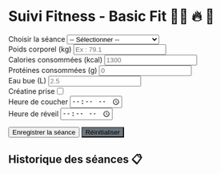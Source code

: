 <!DOCTYPE html>
<html lang="fr">
<head>
<meta charset="UTF-8" />
<meta name="viewport" content="width=device-width, initial-scale=1" />
<title>Suivi Fitness Basic Fit</title>
<style>
  @import url('https://fonts.googleapis.com/css2?family=Orbitron&display=swap');

  /* Animation emoji */
  @keyframes bounce {
    0%, 100% { transform: translateY(0); }
    50% { transform: translateY(-15px); }
  }

  body {
    font-family: 'Arial', sans-serif;
    background: linear-gradient(135deg, #0f2027, #203a43, #2c5364);
    color: #eee;
    padding: 20px;
    max-width: 900px;
    margin: auto;
    box-shadow: 0 0 15px rgba(0,0,0,0.7);
    border-radius: 12px;
  }

  h1, h2 {
    color: #00ff99;
    font-family: 'Orbitron', sans-serif;
    text-align: center;
    text-shadow: 0 0 10px #00ff99;
    margin-bottom: 20px;
  }

  label {
    font-weight: bold;
    display: block;
    margin-bottom: 6px;
    color: #b0f4d3;
  }

  select, input[type=number], input[type=time], input[type=checkbox] {
    padding: 8px;
    width: 100%;
    margin-bottom: 15px;
    box-sizing: border-box;
    border-radius: 6px;
    border: none;
    font-size: 1em;
    outline-offset: 2px;
    outline-color: #00ff99;
    background-color: #112f3e;
    color: #c0f4d8;
    transition: background-color 0.3s, box-shadow 0.3s;
  }

  select:hover, input[type=number]:hover, input[type=time]:hover {
    background-color: #1a485d;
    box-shadow: 0 0 8px #00ff99;
  }

  input[type=checkbox] {
    width: auto;
    transform: scale(1.3);
    margin-left: 5px;
    cursor: pointer;
  }

  .input-group {
    margin-bottom: 18px;
  }

  .exercice-row {
    display: flex;
    align-items: center;
    margin-bottom: 10px;
    background: #144055;
    padding: 10px 12px;
    border-radius: 8px;
    box-shadow: inset 0 0 8px #00ff99;
    color: #a7f0c4;
  }

  .exercice-desc {
    flex: 3;
    font-weight: 600;
  }

  .exercice-poids {
    flex: 1;
    margin-left: 15px;
    background-color: #0a2533;
    border-radius: 6px;
    color: #b0f4d3;
  }

  button {
    padding: 12px 25px;
    margin-right: 12px;
    cursor: pointer;
    border:none;
    background: #00ff99;
    color: #004d26;
    font-weight: bold;
    border-radius: 8px;
    font-family: 'Orbitron', sans-serif;
    font-size: 1.1em;
    box-shadow: 0 0 15px #00ff99;
    transition: background-color 0.3s ease, transform 0.2s ease;
  }

  button:hover {
    background: #00cc78;
    transform: scale(1.05);
  }

  button[style] {
    background: #555 !important;
    color: #ddd !important;
    box-shadow: none !important;
  }

  button[style]:hover {
    background: #333 !important;
  }

  .history-entry {
    background: #0e384f;
    padding: 15px 20px;
    margin-bottom: 14px;
    border-radius: 10px;
    border-left: 6px solid #00ff99;
    color: #b0f4d3;
    box-shadow: 0 0 12px #00885088;
    position: relative;
  }

  .history-entry strong {
    color: #00ff99;
  }

  .green {
    color: #00ff99;
    font-weight: bold;
  }

  .red {
    color: #ff4c4c;
    font-weight: bold;
  }

  .button-small {
    font-size: 0.9em;
    padding: 6px 12px;
    margin-top: 10px;
    margin-right: 8px;
    border-radius: 6px;
    font-weight: 600;
    box-shadow: 0 0 8px #00ff99aa;
  }

  .flex-row {
    display: flex;
    gap: 15px;
    flex-wrap: wrap;
    margin-bottom: 20px;
  }

  .flex-col {
    flex: 1;
    min-width: 150px;
  }

  /* Emoji sportif animé dans le titre */
  .title-emoji {
    display: inline-block;
    animation: bounce 2s infinite ease-in-out;
    font-size: 2.2em;
    margin-left: 10px;
    user-select: none;
  }

  /* Scrollbar custom */
  ::-webkit-scrollbar {
    width: 10px;
  }
  ::-webkit-scrollbar-track {
    background: #0f2027;
  }
  ::-webkit-scrollbar-thumb {
    background: #00ff99;
    border-radius: 10px;
  }
  ::-webkit-scrollbar-thumb:hover {
    background: #00cc78;
  }

  /* Responsive */
  @media (max-width: 600px) {
    .exercice-row {
      flex-direction: column;
      align-items: flex-start;
    }
    .exercice-poids {
      margin-left: 0;
      margin-top: 8px;
      width: 100%;
    }
    .flex-row {
      flex-direction: column;
    }
  }
</style>
</head>
<body>
    <!-- PWA manifest -->
<link rel="manifest" href="manifest.json" />
<meta name="theme-color" content="#0f2027" />
<script>
    if ('serviceWorker' in navigator) {
      window.addEventListener('load', function() {
        navigator.serviceWorker.register('service-worker.js').then(function(registration) {
          console.log('Service Worker enregistré avec succès:', registration.scope);
        }).catch(function(error) {
          console.log('Échec de l’enregistrement du Service Worker:', error);
        });
      });
    }
  </script>

<h1>
  Suivi Fitness - Basic Fit
  <span class="title-emoji" role="img" aria-label="dumbbell">🏋️‍♂️</span>
  <span class="title-emoji" style="animation-delay: 0.5s;" role="img" aria-label="fire">🔥</span>
  <span class="title-emoji" style="animation-delay: 1s;" role="img" aria-label="muscle">💪</span>
</h1>

<div class="input-group">
  <label for="seance">Choisir la séance</label>
  <select id="seance" onchange="afficherExercices()">
    <option value="">-- Sélectionner --</option>
    <option value="jour1">Jour 1 : Bras & Épaules</option>
    <option value="jour2">Jour 2 : Abdos & Dos</option>
    <option value="jour3">Jour 3 : Jambes & Fessiers</option>
  </select>
</div>

<div id="exercices-container"></div>

<div class="input-group">
  <label for="poids">Poids corporel (kg)</label>
  <input type="number" id="poids" placeholder="Ex : 79.1" step="0.1" />
</div>

<div class="input-group">
  <label for="calories">Calories consommées (kcal)</label>
  <input type="number" id="calories" placeholder="1300" />
</div>

<div class="input-group">
  <label for="proteines">Protéines consommées (g)</label>
  <input type="number" id="proteines" placeholder="0" />
</div>

<div class="input-group">
  <label for="eau">Eau bue (L)</label>
  <input type="number" id="eau" placeholder="2.5" step="0.1" />
</div>

<div class="input-group" style="display:flex; align-items:center;">
  <label for="creatine" style="margin: 0;">Créatine prise</label>
  <input type="checkbox" id="creatine" />
</div>

<div class="flex-row">
  <div class="input-group flex-col">
    <label for="sommeil-debut">Heure de coucher</label>
    <input type="time" id="sommeil-debut" />
  </div>
  <div class="input-group flex-col">
    <label for="sommeil-fin">Heure de réveil</label>
    <input type="time" id="sommeil-fin" />
  </div>
</div>

<button onclick="enregistrerDonnees()">Enregistrer la séance</button>
<button onclick="reinitialiserFormulaire()" style="background:#6c757d;">Réinitialiser</button>

<h2>
  Historique des séances
  <span class="title-emoji" role="img" aria-label="clipboard">📋</span>
</h2>
<div id="historique"></div>

<script>
  // Ton script reste identique
  const seances = {
    jour1: [
      { nom: "Développé épaules (haltères ou machine)", series: "4x10-12" },
      { nom: "Élévations latérales (haltères)", series: "3x12-15" },
      { nom: "Curl biceps (barre ou haltères)", series: "4x10-12" },
      { nom: "Extension triceps à la poulie haute", series: "4x10-12" },
      { nom: "Curl marteau (haltères)", series: "3x12" },
      { nom: "Oiseau (reverse fly)", series: "3x12-15" },
      { nom: "Gainage (planche)", series: "3x30-45 sec", sansPoids:true }
    ],
    jour2: [
      { nom: "Tractions assistées ou tirage vertical à la poulie", series: "4x8-12" },
      { nom: "Rowing assis à la poulie ou machine", series: "4x10-12" },
      { nom: "Soulevé de terre jambes tendues (léger)", series: "3x10-12" },
      { nom: "Crunchs au sol ou sur machine", series: "3x15-20", sansPoids:true },
      { nom: "Relevé de jambes suspendu ou au sol", series: "3x12-15", sansPoids:true },
      { nom: "Superman (dos au sol)", series: "3x15-20 sec", sansPoids:true },
      { nom: "Gainage latéral", series: "3x30 sec chaque côté", sansPoids:true }
    ],
    jour3: [
      { nom: "Presse à cuisses", series: "4x10-12" },
      { nom: "Squat (libre ou guidé)", series: "4x8-12" },
      { nom: "Fentes avant (avec ou sans haltères)", series: "3x12 chaque jambe" },
      { nom: "Leg curl (ischios)", series: "3x10-12" },
      { nom: "Extensions de jambes (quadriceps)", series: "3x12-15" },
      { nom: "Hip Thrust ou pont fessier au sol", series: "3x12-15" },
      { nom: "Mollets debout (machine ou haltères)", series: "4x15-20" },
      { nom: "Gainage planche", series: "3x45 sec", sansPoids:true }
    ]
  };

  let historique = JSON.parse(localStorage.getItem("historique") || "[]");
  let indexAModifier = null;

  function afficherExercices() {
    const selectSeance = document.getElementById("seance");
    const container = document.getElementById("exercices-container");
    container.innerHTML = "";

    const seanceChoisie = selectSeance.value;
    if (!seanceChoisie || !seances[seanceChoisie]) return;

    seances[seanceChoisie].forEach((ex, i) => {
      const div = document.createElement("div");
      div.className = "exercice-row";

      const desc = document.createElement("div");
      desc.className = "exercice-desc";
      desc.textContent = `${ex.nom} (${ex.series})`;

      const inputPoids = document.createElement("input");
      inputPoids.type = "number";
      inputPoids.min = "0";
      inputPoids.step = "0.1";
      inputPoids.className = "exercice-poids";
      inputPoids.placeholder = ex.sansPoids ? "Pas de poids" : "Poids (kg)";
      inputPoids.disabled = !!ex.sansPoids;
      inputPoids.dataset.index = i;

      div.appendChild(desc);
      div.appendChild(inputPoids);
      container.appendChild(div);
    });
  }

  function reinitialiserFormulaire() {
    document.getElementById("seance").value = "";
    document.getElementById("exercices-container").innerHTML = "";
    document.getElementById("poids").value = "";
    document.getElementById("calories").value = "";
    document.getElementById("proteines").value = "";
    document.getElementById("eau").value = "";
    document.getElementById("creatine").checked = false;
    document.getElementById("sommeil-debut").value = "";
    document.getElementById("sommeil-fin").value = "";
    indexAModifier = null;
  }

  function afficherHistorique() {
    const div = document.getElementById("historique");
    div.innerHTML = "";

    if (historique.length === 0) {
      div.innerHTML = "<p style='text-align:center; color:#00ff99;'>Aucune séance enregistrée.</p>";
      return;
    }

    historique.forEach((item, idx) => {
      const entry = document.createElement("div");
      entry.className = "history-entry";

      const date = new Date(item.date);
      const dateString = date.toLocaleDateString("fr-FR", {
        day: "2-digit",
        month: "2-digit",
        year: "numeric",
      });

      // Calcul perte/gain de poids
      let deltaPoids = "";
      if (idx < historique.length - 1) {
        const diff = historique[idx + 1].poids - item.poids;
        if (diff < 0) {
          deltaPoids = `<span class="red">↑ ${Math.abs(diff).toFixed(1)} kg</span>`;
        } else if (diff > 0) {
          deltaPoids = `<span class="green">↓ ${diff.toFixed(1)} kg</span>`;
        }
      }

      let creatineText = item.creatine ? "✅ Oui" : "❌ Non";

      // Exercices avec poids
      let exosText = "";
      if (item.exercices && item.exercices.length > 0) {
        exosText = "<ul style='margin: 0; padding-left: 20px;'>";
        item.exercices.forEach((ex) => {
          exosText += `<li>${ex.nom} - Poids: ${ex.poids ?? "N/A"} kg</li>`;
        });
        exosText += "</ul>";
      }

      entry.innerHTML = `
        <strong>${dateString}</strong> - Séance: <em>${item.seance}</em><br>
        Poids: ${item.poids} kg ${deltaPoids} <br>
        Calories: ${item.calories} kcal, Protéines: ${item.proteines} g, Eau: ${item.eau} L<br>
        Créatine: ${creatineText}<br>
        Sommeil: ${item.sommeilDebut || '-'} → ${item.sommeilFin || '-'}<br>
        Exercices: ${exosText}
        <br>
        <button class="button-small" onclick="modifierSeance(${idx})">Modifier</button>
        <button class="button-small" onclick="supprimerSeance(${idx})" style="background:#ff4444; color:#fff;">Supprimer</button>
      `;

      div.appendChild(entry);
    });
  }

  function enregistrerDonnees() {
    const seance = document.getElementById("seance").value;
    if (!seance) {
      alert("Veuillez sélectionner une séance.");
      return;
    }
    const poids = parseFloat(document.getElementById("poids").value);
    const calories = parseInt(document.getElementById("calories").value);
    const proteines = parseInt(document.getElementById("proteines").value);
    const eau = parseFloat(document.getElementById("eau").value);
    const creatine = document.getElementById("creatine").checked;
    const sommeilDebut = document.getElementById("sommeil-debut").value;
    const sommeilFin = document.getElementById("sommeil-fin").value;

    if (isNaN(poids) || isNaN(calories) || isNaN(proteines) || isNaN(eau)) {
      alert("Veuillez remplir tous les champs numériques correctement.");
      return;
    }

    // Récupérer poids exercices
    const inputsPoids = document.querySelectorAll("#exercices-container input.exercice-poids");
    let exercicesData = [];
    let validPoids = true;

    inputsPoids.forEach((input, i) => {
      if (!input.disabled) {
        const val = parseFloat(input.value);
        if (isNaN(val)) {
          validPoids = false;
        }
        exercicesData.push({
          nom: seances[seance][i].nom,
          poids: val || 0,
        });
      } else {
        exercicesData.push({
          nom: seances[seance][i].nom,
          poids: null,
        });
      }
    });

    if (!validPoids) {
      alert("Veuillez entrer un poids valide pour tous les exercices.");
      return;
    }

    const data = {
      date: new Date().toISOString(),
      seance,
      poids,
      calories,
      proteines,
      eau,
      creatine,
      sommeilDebut,
      sommeilFin,
      exercices: exercicesData,
    };

    if (indexAModifier !== null) {
      historique[indexAModifier] = data;
      indexAModifier = null;
      alert("Séance modifiée avec succès !");
    } else {
      historique.unshift(data);
      alert("Séance enregistrée !");
    }

    localStorage.setItem("historique", JSON.stringify(historique));
    reinitialiserFormulaire();
    afficherHistorique();
  }

  function modifierSeance(idx) {
    const item = historique[idx];
    indexAModifier = idx;

    document.getElementById("seance").value = item.seance;
    afficherExercices();

    document.getElementById("poids").value = item.poids;
    document.getElementById("calories").value = item.calories;
    document.getElementById("proteines").value = item.proteines;
    document.getElementById("eau").value = item.eau;
    document.getElementById("creatine").checked = item.creatine;
    document.getElementById("sommeil-debut").value = item.sommeilDebut;
    document.getElementById("sommeil-fin").value = item.sommeilFin;

    const inputsPoids = document.querySelectorAll("#exercices-container input.exercice-poids");
    item.exercices.forEach((ex, i) => {
      if (inputsPoids[i] && !inputsPoids[i].disabled) {
        inputsPoids[i].value = ex.poids ?? "";
      }
    });

    window.scrollTo({ top: 0, behavior: "smooth" });
  }

  function supprimerSeance(idx) {
    if (confirm("Voulez-vous vraiment supprimer cette séance ?")) {
      historique.splice(idx, 1);
      localStorage.setItem("historique", JSON.stringify(historique));
      afficherHistorique();
    }
  }

  // Initialisation
  afficherHistorique();
</script>
<!-- Ajout du graphique -->
<canvas id="graphiquePoids" style="max-width:100%; margin-top: 30px;"></canvas>

<script src="https://cdn.jsdelivr.net/npm/chart.js"></script>
<script>
  function dessinerGraphique() {
    const ctx = document.getElementById('graphiquePoids').getContext('2d');
    if (!ctx) return;

    const labels = historique.map(item => {
      const d = new Date(item.date);
      return d.toLocaleDateString('fr-FR');
    }).reverse();

    const dataPoids = historique.map(item => item.poids).reverse();

    new Chart(ctx, {
      type: 'line',
      data: {
        labels: labels,
        datasets: [{
          label: 'Poids corporel (kg)',
          data: dataPoids,
          borderColor: '#00ff99',
          backgroundColor: 'rgba(0, 255, 153, 0.2)',
          fill: true,
          tension: 0.3,
          pointRadius: 5,
          pointHoverRadius: 7,
        }]
      },
      options: {
        responsive: true,
        plugins: {
          legend: { labels: { color: '#00ff99' } }
        },
        scales: {
          x: {
            ticks: { color: '#00ff99' },
            grid: { color: '#004d26' }
          },
          y: {
            beginAtZero: false,
            ticks: { color: '#00ff99' },
            grid: { color: '#004d26' }
          }
        }
      }
    });
  }

  dessinerGraphique();
</script>

</body>
</html>
